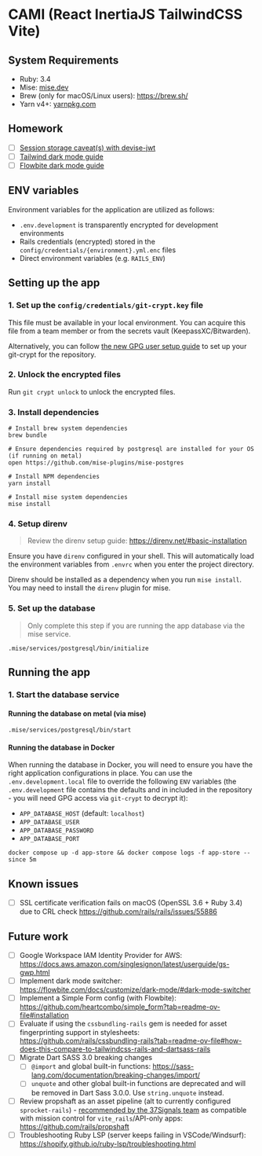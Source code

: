 # CAMI (**R**eact **I**nertiaJS **T**ailwindCSS **V**ite)

## System Requirements

- Ruby: 3.4
- Mise: [mise.dev](https://mise.jdx.dev/)
- Brew (only for macOS/Linux users): <https://brew.sh/>
- Yarn v4+: [yarnpkg.com](https://yarnpkg.com/)

## Homework

- [ ] [Session storage caveat(s) with devise-jwt](https://github.com/waiting-for-dev/devise-jwt?tab=readme-ov-file#session-storage-caveat)
- [ ] [Tailwind dark mode guide](https://v3.tailwindcss.com/docs/dark-mode)
- [ ] [Flowbite dark mode guide](https://flowbite.com/docs/customize/dark-mode/)

## ENV variables

Environment variables for the application are utilized as follows:

- `.env.development` is transparently encrypted for development environments
- Rails credentials (encrypted) stored in the `config/credentials/{environment}.yml.enc` files
- Direct environment variables (e.g. `RAILS_ENV`)

## Setting up the app

### 1. Set up the `config/credentials/git-crypt.key` file

This file must be available in your local environment. You can acquire this file from a team member or from the secrets vault (KeepassXC/Bitwarden).

Alternatively, you can follow [the new GPG user setup guide](./docs/NEW_GPG_USER.md) to set up your git-crypt for the repository.

### 2. Unlock the encrypted files

Run `git crypt unlock` to unlock the encrypted files.

### 3. Install dependencies

```shell
# Install brew system dependencies
brew bundle

# Ensure dependencies required by postgresql are installed for your OS (if running on metal)
open https://github.com/mise-plugins/mise-postgres

# Install NPM dependencies
yarn install

# Install mise system dependencies
mise install
```

### 4. Setup direnv

> Review the direnv setup guide: <https://direnv.net/#basic-installation>

Ensure you have `direnv` configured in your shell. This will automatically load the environment variables from `.envrc` when you enter the project directory.

Direnv should be installed as a dependency when you run `mise install`. You may need to install the `direnv` plugin for mise.

### 5. Set up the database

> Only complete this step if you are running the app database via the mise service.

```shell
.mise/services/postgresql/bin/initialize
```

## Running the app

### 1. Start the database service

#### Running the database on metal (via mise)

```shell
.mise/services/postgresql/bin/start
```

#### Running the database in Docker

When running the database in Docker, you will need to ensure you have the right application configurations in place. You can use the `.env.development.local` file to override the following `ENV` variables (the `.env.development` file contains the defaults and in included in the repository - you will need GPG access via `git-crypt` to decrypt it):

- `APP_DATABASE_HOST` (default: `localhost`)
- `APP_DATABASE_USER`
- `APP_DATABASE_PASSWORD`
- `APP_DATABASE_PORT`

```shell
docker compose up -d app-store && docker compose logs -f app-store --since 5m
```

## Known issues

- [ ] SSL certificate verification fails on macOS (OpenSSL 3.6 + Ruby 3.4) due to CRL check <https://github.com/rails/rails/issues/55886>

## Future work

- [ ] Google Workspace IAM Identity Provider for AWS: <https://docs.aws.amazon.com/singlesignon/latest/userguide/gs-gwp.html>
- [ ] Implement dark mode switcher: <https://flowbite.com/docs/customize/dark-mode/#dark-mode-switcher>
- [ ] Implement a Simple Form config (with Flowbite): <https://github.com/heartcombo/simple_form?tab=readme-ov-file#installation>
- [ ] Evaluate if using the `cssbundling-rails` gem is needed for asset fingerprinting support in stylesheets: <https://github.com/rails/cssbundling-rails?tab=readme-ov-file#how-does-this-compare-to-tailwindcss-rails-and-dartsass-rails>
- [ ] Migrate Dart SASS 3.0 breaking changes
  - [ ] `@import` and global built-in functions: <https://sass-lang.com/documentation/breaking-changes/import/>
  - [ ] `unquote` and other global built-in functions are deprecated and will be removed in Dart Sass 3.0.0.
    Use `string.unquote` instead.
- [ ] Review propshaft as an asset pipeline (alt to currently configured `sprocket-rails`) - [recommended by the 37Signals team](https://github.com/rails/mission_control-jobs?tab=readme-ov-file#api-only-apps-or-apps-using-vite_rails-and-other-asset-pipelines-outside-rails) as compatible with mission control for `vite_rails`/API-only apps: <https://github.com/rails/propshaft>
- [ ] Troubleshooting Ruby LSP (server keeps failing in VSCode/Windsurf): <https://shopify.github.io/ruby-lsp/troubleshooting.html>
